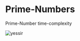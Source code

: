 # Prime-Numbers

Prime-Number time-complexity


![yessir](https://github.com/DarkStarStrix/Prime-Numbers/assets/108637439/9ed2671b-ab12-46ec-87b5-2676092101fa)
